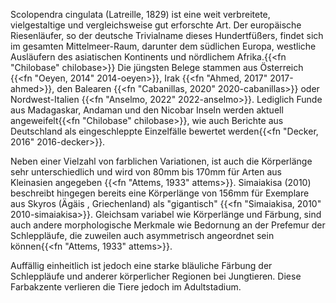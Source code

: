 Scolopendra cingulata (Latreille, 1829) ist eine weit verbreitete, vielgestaltige und vergleichsweise gut erforschte Art. Der europäische Riesenläufer, so der deutsche Trivialname dieses Hundertfüßers, findet sich im gesamten Mittelmeer-Raum, darunter dem südlichen Europa, westliche Ausläufern des asiatischen Kontinents und nördlichem Afrika.{{<fn "Chilobase" chilobase>}} Die jüngsten Belege stammen aus Österreich {{<fn "Oeyen, 2014" 2014-oeyen>}}, Irak {{<fn "Ahmed, 2017" 2017-ahmed>}}, den Balearen {{<fn "Cabanillas, 2020" 2020-cabanillas>}} oder Nordwest-Italien {{<fn "Anselmo, 2022" 2022-anselmo>}}. Lediglich Funde aus Madagaskar, Andaman und den Nicobar Inseln werden aktuell angeweifelt{{<fn "Chilobase" chilobase>}}, wie auch Berichte aus Deutschland als eingeschleppte Einzelfälle bewertet werden{{<fn "Decker, 2016" 2016-decker>}}.

Neben einer Vielzahl von farblichen Variationen, ist auch die Körperlänge sehr unterschiedlich und wird von 80mm bis 170mm für Arten aus Kleinasien angegeben {{<fn "Attems, 1933" attems>}}. Simaiakisa (2010) beschreibt hingegen bereits eine Körperlänge von 156mm für Exemplare aus Skyros (Ägäis , Griechenland) als "gigantisch" {{<fn "Simaiakisa, 2010" 2010-simaiakisa>}}. Gleichsam variabel wie Körperlänge und Färbung, sind auch andere morphologische Merkmale wie Bedornung an der Prefemur der Schleppläufe, die zuweilen auch asymmetrisch angeordnet sein können{{<fn "Attems, 1933" attems>}}.

Auffällig einheitlich ist jedoch eine starke bläuliche Färbung der Schleppläufe und anderer körperlicher Regionen bei Jungtieren. Diese Farbakzente verlieren die Tiere jedoch im Adultstadium.
